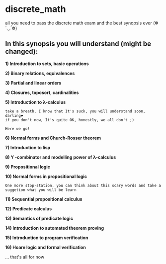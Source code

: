 # discrete_math
all you need to pass the discrete math exam and the best synopsis ever (❁´◡`❁)
## In this synopsis you will understand (might be changed):

**1) Introduction to sets, basic operations**

**2) Binary relations, equivalences**

**3) Partial and linear orders**

**4) Closures, toposort, cardinalities**

**5) Introduction to λ-calculus** 

    take a breath, I know that It's suck, you will understand soon, darling❤️
    if you don't now, It's quite OK, honestly, we all don't ;)

    Here we go!

**6) Normal forms and Church-Rosser theorem**

**7) Introduction to lisp**

**8) Y -combinator and modelling power of λ-calculus**

**9) Propositional logic**

**10) Normal forms in propositional logic**

    One more stop-station, you can think about this scary words and take a suggetion what you will be learn

**11) Sequential propositional calculus**

**12) Predicate calculus**

**13) Semantics of predicate logic**

**14) Introduction to automated theorem proving**

**15) Introduction to program verification**

**16) Hoare logic and formal verification**

... that's all for now
